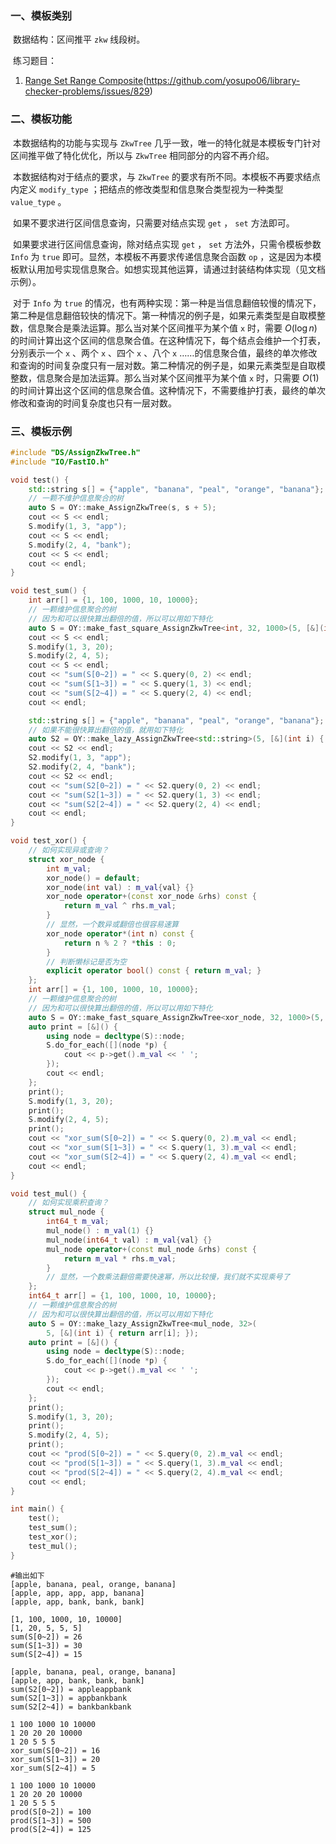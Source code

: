 ### 一、模板类别

​	数据结构：区间推平 `zkw` 线段树。

​	练习题目：


1. [Range Set Range Composite](https://judge.yosupo.jp/problem/range_set_range_composite)(https://github.com/yosupo06/library-checker-problems/issues/829)



### 二、模板功能

​		本数据结构的功能与实现与 `ZkwTree` 几乎一致，唯一的特化就是本模板专门针对区间推平做了特化优化，所以与 `ZkwTree` 相同部分的内容不再介绍。

​		本数据结构对于结点的要求，与 `ZkwTree` 的要求有所不同。本模板不再要求结点内定义 `modify_type` ；把结点的修改类型和信息聚合类型视为一种类型 `value_type` 。

​		如果不要求进行区间信息查询，只需要对结点实现 `get` ， `set` 方法即可。

​		如果要求进行区间信息查询，除对结点实现 `get` ， `set` 方法外，只需令模板参数 `Info` 为 `true` 即可。显然，本模板不再要求传递信息聚合函数 `op` ，这是因为本模板默认用加号实现信息聚合。如想实现其他运算，请通过封装结构体实现（见文档示例）。

​		对于 `Info` 为 `true` 的情况，也有两种实现：第一种是当信息翻倍较慢的情况下，第二种是信息翻倍较快的情况下。第一种情况的例子是，如果元素类型是自取模整数，信息聚合是乘法运算。那么当对某个区间推平为某个值 `x` 时，需要 $O(\log n)$ 的时间计算出这个区间的信息聚合值。在这种情况下，每个结点会维护一个打表，分别表示一个 `x` 、两个 `x` 、四个 `x` 、八个 `x` ……的信息聚合值，最终的单次修改和查询的时间复杂度只有一层对数。第二种情况的例子是，如果元素类型是自取模整数，信息聚合是加法运算。那么当对某个区间推平为某个值 `x` 时，只需要 $O(1)$ 的时间计算出这个区间的信息聚合值。这种情况下，不需要维护打表，最终的单次修改和查询的时间复杂度也只有一层对数。

### 三、模板示例

```c++
#include "DS/AssignZkwTree.h"
#include "IO/FastIO.h"

void test() {
    std::string s[] = {"apple", "banana", "peal", "orange", "banana"};
    // 一颗不维护信息聚合的树
    auto S = OY::make_AssignZkwTree(s, s + 5);
    cout << S << endl;
    S.modify(1, 3, "app");
    cout << S << endl;
    S.modify(2, 4, "bank");
    cout << S << endl;
    cout << endl;
}

void test_sum() {
    int arr[] = {1, 100, 1000, 10, 10000};
    // 一颗维护信息聚合的树
    // 因为和可以很快算出翻倍的值，所以可以用如下特化
    auto S = OY::make_fast_square_AssignZkwTree<int, 32, 1000>(5, [&](int i) { return arr[i]; });
    cout << S << endl;
    S.modify(1, 3, 20);
    S.modify(2, 4, 5);
    cout << S << endl;
    cout << "sum(S[0~2]) = " << S.query(0, 2) << endl;
    cout << "sum(S[1~3]) = " << S.query(1, 3) << endl;
    cout << "sum(S[2~4]) = " << S.query(2, 4) << endl;
    cout << endl;

    std::string s[] = {"apple", "banana", "peal", "orange", "banana"};
    // 如果不能很快算出翻倍的值，就用如下特化
    auto S2 = OY::make_lazy_AssignZkwTree<std::string>(5, [&](int i) { return s[i]; });
    cout << S2 << endl;
    S2.modify(1, 3, "app");
    S2.modify(2, 4, "bank");
    cout << S2 << endl;
    cout << "sum(S2[0~2]) = " << S2.query(0, 2) << endl;
    cout << "sum(S2[1~3]) = " << S2.query(1, 3) << endl;
    cout << "sum(S2[2~4]) = " << S2.query(2, 4) << endl;
    cout << endl;
}

void test_xor() {
    // 如何实现异或查询？
    struct xor_node {
        int m_val;
        xor_node() = default;
        xor_node(int val) : m_val{val} {}
        xor_node operator+(const xor_node &rhs) const {
            return m_val ^ rhs.m_val;
        }
        // 显然，一个数异或翻倍也很容易速算
        xor_node operator*(int n) const {
            return n % 2 ? *this : 0;
        }
        // 判断懒标记是否为空
        explicit operator bool() const { return m_val; }
    };
    int arr[] = {1, 100, 1000, 10, 10000};
    // 一颗维护信息聚合的树
    // 因为和可以很快算出翻倍的值，所以可以用如下特化
    auto S = OY::make_fast_square_AssignZkwTree<xor_node, 32, 1000>(5, [&](int i) { return arr[i]; });
    auto print = [&]() {
        using node = decltype(S)::node;
        S.do_for_each([](node *p) {
            cout << p->get().m_val << ' ';
        });
        cout << endl;
    };
    print();
    S.modify(1, 3, 20);
    print();
    S.modify(2, 4, 5);
    print();
    cout << "xor_sum(S[0~2]) = " << S.query(0, 2).m_val << endl;
    cout << "xor_sum(S[1~3]) = " << S.query(1, 3).m_val << endl;
    cout << "xor_sum(S[2~4]) = " << S.query(2, 4).m_val << endl;
    cout << endl;
}

void test_mul() {
    // 如何实现乘积查询？
    struct mul_node {
        int64_t m_val;
        mul_node() : m_val(1) {}
        mul_node(int64_t val) : m_val{val} {}
        mul_node operator+(const mul_node &rhs) const {
            return m_val * rhs.m_val;
        }
        // 显然，一个数乘法翻倍需要快速幂，所以比较慢，我们就不实现乘号了
    };
    int64_t arr[] = {1, 100, 1000, 10, 10000};
    // 一颗维护信息聚合的树
    // 因为和可以很快算出翻倍的值，所以可以用如下特化
    auto S = OY::make_lazy_AssignZkwTree<mul_node, 32>(
        5, [&](int i) { return arr[i]; });
    auto print = [&]() {
        using node = decltype(S)::node;
        S.do_for_each([](node *p) {
            cout << p->get().m_val << ' ';
        });
        cout << endl;
    };
    print();
    S.modify(1, 3, 20);
    print();
    S.modify(2, 4, 5);
    print();
    cout << "prod(S[0~2]) = " << S.query(0, 2).m_val << endl;
    cout << "prod(S[1~3]) = " << S.query(1, 3).m_val << endl;
    cout << "prod(S[2~4]) = " << S.query(2, 4).m_val << endl;
    cout << endl;
}

int main() {
    test();
    test_sum();
    test_xor();
    test_mul();
}
```

```
#输出如下
[apple, banana, peal, orange, banana]
[apple, app, app, app, banana]
[apple, app, bank, bank, bank]

[1, 100, 1000, 10, 10000]
[1, 20, 5, 5, 5]
sum(S[0~2]) = 26
sum(S[1~3]) = 30
sum(S[2~4]) = 15

[apple, banana, peal, orange, banana]
[apple, app, bank, bank, bank]
sum(S2[0~2]) = appleappbank
sum(S2[1~3]) = appbankbank
sum(S2[2~4]) = bankbankbank

1 100 1000 10 10000 
1 20 20 20 10000 
1 20 5 5 5 
xor_sum(S[0~2]) = 16
xor_sum(S[1~3]) = 20
xor_sum(S[2~4]) = 5

1 100 1000 10 10000 
1 20 20 20 10000 
1 20 5 5 5 
prod(S[0~2]) = 100
prod(S[1~3]) = 500
prod(S[2~4]) = 125

```

